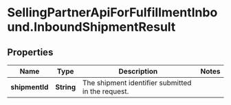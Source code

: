 # SellingPartnerApiForFulfillmentInbound.InboundShipmentResult

## Properties
Name | Type | Description | Notes
------------ | ------------- | ------------- | -------------
**shipmentId** | **String** | The shipment identifier submitted in the request. | 
